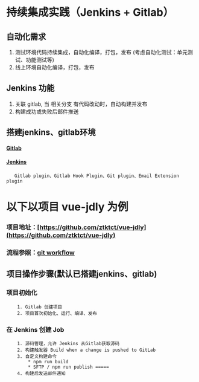 # 持续集成实践（Jenkins + Gitlab）

## 自动化需求
 1. 测试环境代码持续集成，自动化编译，打包，发布 (考虑自动化测试：单元测试、功能测试等)
 2. 线上环境自动化编译，打包，发布

## Jenkins 功能
 1. 关联 gitlab, 当 相关分支 有代码改动时，自动构建并发布
 2. 构建成功或失败后邮件推送

## 搭建jenkins、gitlab环境
 #### [Gitlab](http://blog.csdn.net/discoverer100/article/details/51814171)
 #### [Jenkins](http://blog.csdn.net/fenglailea/article/details/26014685/)
 
 ```
    Gitlab plugin、Gitlab Hook Plugin、Git plugin、Email Extension plugin
 ```

# 以下以项目 vue-jdly 为例
 ### 项目地址：[https://github.com/ztktct/vue-jdly](https://github.com/ztktct/vue-jdly)
 ### 流程参照：[git workflow](https://github.com/ztktct/git_workflow/blob/master/README.md)

 ## 项目操作步骤(默认已搭建jenkins、gitlab)
  ### 项目初始化
        1. Gitlab 创建项目
        2. 项目首次初始化、运行、编译、发布
  
  ### 在 Jenkins 创建 Job
        1. 源码管理，允许 Jenkins 从Gitlab获取源码
        2. 构建触发器 Build when a change is pushed to GitLab
        3. 自定义构建命令
            * npm run build
            * SFTP / npm run publish =====
        4. 构建后发送邮件通知

